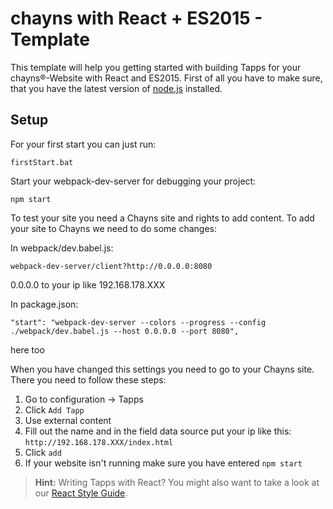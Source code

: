 chayns with React + ES2015 - Template
===================
This template will help you getting started with building Tapps for your chayns®-Website with React and ES2015. First of all you have to make sure, that you have the latest version of [node.js][1] installed.

Setup
-------------
For your first start you can just run:
```
firstStart.bat
```
Start your webpack-dev-server for debugging your project:
```
npm start
```
To test your site you need a Chayns site and rights to add content. To add your site to Chayns we need to do some changes:

In webpack/dev.babel.js:
```
webpack-dev-server/client?http://0.0.0.0:8080
```
0.0.0.0 to your ip like 192.168.178.XXX

In package.json:
```
"start": "webpack-dev-server --colors --progress --config ./webpack/dev.babel.js --host 0.0.0.0 --port 8080",
```
here too

When you have changed this settings you need to go to your Chayns site. There you need to follow these steps:

1. Go to configuration -> Tapps
2. Click ```Add Tapp```
3. Use external content
4. Fill out the name and in the field data source put your ip like this: ```http://192.168.178.XXX/index.html```
5. Click ```add```
6. If your website isn't running make sure you have entered ```npm start```


> **Hint:** Writing Tapps with React? You might also want to take a look at our [React Style Guide][2].

 [1]: https://nodejs.org/en/
 [2]: https://github.com/TobitSoftware/chayns-guides/blob/master/TobitReactJsxStyleGuide.md
